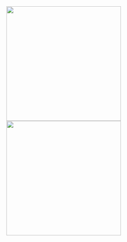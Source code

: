 <a href="https://github.com/anuraghazra/github-readme-stats">
  <img height=300 align="center" src="https://github-readme-stats.vercel.app/api?username=hey2022&show=reviews,discussions_started,discussions_answered,prs_merged,prs_merged_percentage&show_icons=true&theme=catppuccin_mocha" />
</a>
<a href="https://github.com/anuraghazra/github-readme-stats">
  <img height=300 align="center" src="https://github-readme-stats.vercel.app/api/top-langs/?username=hey2022&size_weight=0.5&count_weight=0.5&langs_count=20&layout=compact&theme=catppuccin_mocha" />
</a>
